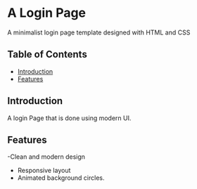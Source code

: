 # A Login Page

A minimalist login page template designed with HTML and CSS

## Table of Contents

- [Introduction](#introduction)
- [Features](#features)

## Introduction

A login Page that is done using modern UI.

## Features
-Clean and modern design
- Responsive layout
- Animated background circles.

